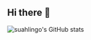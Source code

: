 ## Hi there 👋

![suahlingo's GitHub stats](https://github-readme-stats.vercel.app/api?username=suahlingo&show_icons=true&theme=radical)
